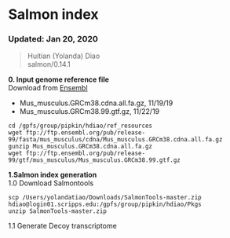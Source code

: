 # Salmon index

### Updated: Jan 20, 2020
> Huitian (Yolanda) Diao <br>
> salmon/0.14.1

**0. Input genome reference file** <br>
Download from [Ensembl](http://useast.ensembl.org/info/data/ftp/index.html)
- Mus_musculus.GRCm38.cdna.all.fa.gz, 11/19/19
- Mus_musculus.GRCm38.99.gtf.gz, 11/22/19
```
cd /gpfs/group/pipkin/hdiao/ref_resources
wget ftp://ftp.ensembl.org/pub/release-99/fasta/mus_musculus/cdna/Mus_musculus.GRCm38.cdna.all.fa.gz
gunzip Mus_musculus.GRCm38.cdna.all.fa.gz
wget ftp://ftp.ensembl.org/pub/release-99/gtf/mus_musculus/Mus_musculus.GRCm38.99.gtf.gz
```

**1.Salmon index generation** <br>
1.0 Download Salmontools
```
scp /Users/yolandatiao/Downloads/SalmonTools-master.zip hdiao@login01.scripps.edu:/gpfs/group/pipkin/hdiao/Pkgs
unzip SalmonTools-master.zip
```
1.1 Generate Decoy transcriptome
```
```



